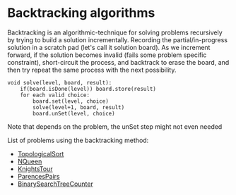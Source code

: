 # Backtracking algorithms

Backtracking is an algorithmic-technique for solving problems recursively by trying to build a solution incrementally.
Recording the partial/in-progress solution in a scratch pad (let's call it solution board). As we increment forward,
if the solution becomes invalid (fails some problem specific constraint), short-circuit the process, and backtrack to 
erase the board, and then try repeat the same process with the next possibility.

```
void solve(level, board, result):
    if(board.isDone(level)) board.store(result)
    for each valid choice:
        board.set(level, choice)
        solve(level+1, board, result)
        board.unSet(level, choice)
```

Note that depends on the problem, the unSet step might not even needed

List of problems using the backtracking method:

* [TopologicalSort](../graph/topologicalsort/TopologicalSort.java)
* [NQueen](NQueen2.java)
* [KnightsTour](KnightsTour.java)
* [ParencesPairs](ParencesPairs.java)
* [BinarySearchTreeCounter](BinarySearchTreeCounter.java)

